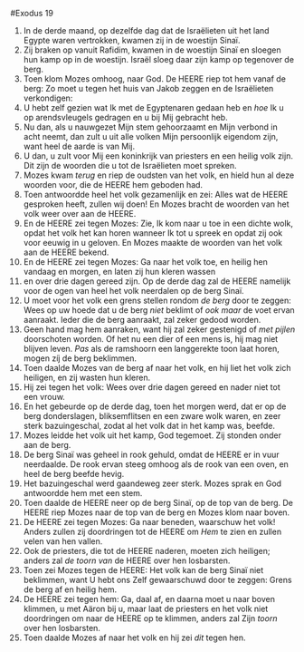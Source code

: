 #Exodus 19
1. In de derde maand, op dezelfde dag dat de Israëlieten uit het land Egypte waren vertrokken, kwamen zij in de woestijn Sinaï.
2. Zij braken op vanuit Rafidim, kwamen in de woestijn Sinaï en sloegen hun kamp op in de woestijn. Israël sloeg daar zijn kamp op tegenover de berg.
3. Toen klom Mozes omhoog, naar God. De HEERE riep tot hem vanaf de berg: Zo moet u tegen het huis van Jakob zeggen en de Israëlieten verkondigen:
4. U hebt zelf gezien wat Ik met de Egyptenaren gedaan heb en *hoe* Ik u op arendsvleugels gedragen en u bij Mij gebracht heb.
5. Nu dan, als u nauwgezet Mijn stem gehoorzaamt en Mijn verbond in acht neemt, dan zult u uit alle volken Mijn persoonlijk eigendom zijn, want heel de aarde is van Mij.
6. U dan, u zult voor Mij een koninkrijk van priesters en een heilig volk zijn. Dit zijn de woorden die u tot de Israëlieten moet spreken.
7. Mozes kwam *terug* en riep de oudsten van het volk, en hield hun al deze woorden voor, die de HEERE hem geboden had.
8. Toen antwoordde heel het volk gezamenlijk en zei: Alles wat de HEERE gesproken heeft, zullen wij doen! En Mozes bracht de woorden van het volk weer over aan de HEERE.
9. En de HEERE zei tegen Mozes: Zie, Ik kom naar u toe in een dichte wolk, opdat het volk het kan horen wanneer Ik tot u spreek en opdat zij ook voor eeuwig in u geloven. En Mozes maakte de woorden van het volk aan de HEERE bekend.
10. En de HEERE zei tegen Mozes: Ga naar het volk toe, en heilig hen vandaag en morgen, en laten zij hun kleren wassen
11. en over drie dagen gereed zijn. Op de derde dag zal de HEERE namelijk voor de ogen van heel het volk neerdalen op de berg Sinaï.
12. U moet voor het volk een grens stellen rondom *de berg* door te zeggen: Wees op uw hoede dat u de berg *niet* beklimt of *ook maar* de voet ervan aanraakt. Ieder die de berg aanraakt, zal zeker gedood worden.
13. Geen hand mag hem aanraken, want hij zal zeker gestenigd of *met pijlen* doorschoten worden. Of het nu een dier of een mens is, hij mag niet blijven leven. *Pas* als de ramshoorn een langgerekte toon laat horen, mogen zíj de berg beklimmen.
14. Toen daalde Mozes van de berg af naar het volk, en hij liet het volk zich heiligen, en zij wasten hun kleren.
15. Hij zei tegen het volk: Wees over drie dagen gereed en nader niet tot een vrouw.
16. En het gebeurde op de derde dag, toen het morgen werd, dat er op de berg donderslagen, bliksemflitsen en een zware wolk waren, en zeer sterk bazuingeschal, zodat al het volk dat in het kamp was, beefde.
17. Mozes leidde het volk uit het kamp, God tegemoet. Zij stonden onder aan de berg.
18. De berg Sinaï was geheel in rook gehuld, omdat de HEERE er in vuur neerdaalde. De rook ervan steeg omhoog als de rook van een oven, en heel de berg beefde hevig.
19. Het bazuingeschal werd gaandeweg zeer sterk. Mozes sprak en God antwoordde hem met een stem.
20. Toen daalde de HEERE neer op de berg Sinaï, op de top van de berg. De HEERE riep Mozes naar de top van de berg en Mozes klom naar boven.
21. De HEERE zei tegen Mozes: Ga naar beneden, waarschuw het volk! Anders zullen zij doordringen tot de HEERE om *Hem* te zien en zullen velen van hen vallen.
22. Ook de priesters, die tot de HEERE naderen, moeten zich heiligen; anders zal *de toorn van* de HEERE over hen losbarsten.
23. Toen zei Mozes tegen de HEERE: Het volk kan de berg Sinaï niet beklimmen, want U hebt ons Zelf gewaarschuwd door te zeggen: Grens de berg af en heilig hem.
24. De HEERE zei tegen hem: Ga, daal af, en daarna moet u naar boven klimmen, u met Aäron bij u, maar laat de priesters en het volk niet doordringen om naar de HEERE op te klimmen, anders zal Zijn *toorn* over hen losbarsten.
25. Toen daalde Mozes af naar het volk en hij zei *dit* tegen hen.
